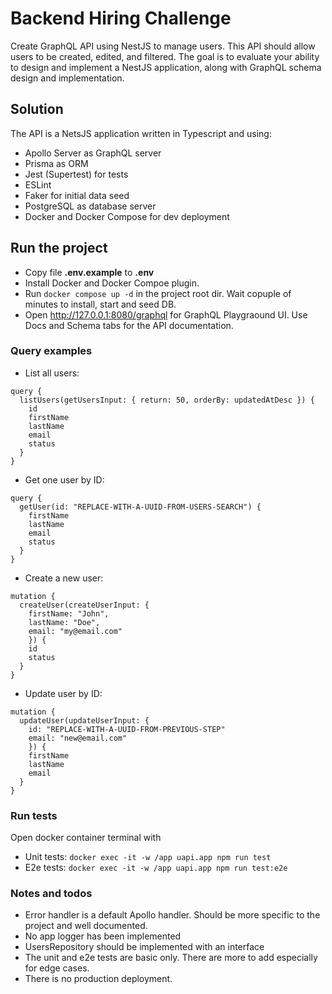 # Backend Hiring Challenge

Create GraphQL API using NestJS to manage users. This API should allow users to be created, edited, and filtered. The goal is to evaluate your ability to design and implement a NestJS application, along with GraphQL schema design and implementation.

## Solution

The API is a NetsJS application written in Typescript and using:

* Apollo Server as GraphQL server
* Prisma as ORM
* Jest (Supertest) for tests
* ESLint
* Faker for initial data seed
* PostgreSQL as database server
* Docker and Docker Compose for dev deployment

## Run the project

* Copy file **.env.example** to **.env**
* Install Docker and Docker Compoe plugin.
* Run ```docker compose up -d``` in the project root dir. Wait copuple of minutes to install, start and seed DB.
* Open http://127.0.0.1:8080/graphql for GraphQL Playgraound UI. Use Docs and Schema tabs for the API documentation.

### Query examples
* List all users:
```
query {
  listUsers(getUsersInput: { return: 50, orderBy: updatedAtDesc }) {
    id
    firstName
    lastName
    email
    status
  }
}
```
* Get one user by ID:
```
query {
  getUser(id: "REPLACE-WITH-A-UUID-FROM-USERS-SEARCH") {
    firstName
    lastName
    email
    status
  }
}
```


* Create a new user:
```
mutation {
  createUser(createUserInput: { 
    firstName: "John",
    lastName: "Doe",
    email: "my@email.com"
    }) {
    id
    status
  }
}
```

* Update user by ID:
```
mutation {
  updateUser(updateUserInput: { 
    id: "REPLACE-WITH-A-UUID-FROM-PREVIOUS-STEP"
    email: "new@email.com"
    }) {
    firstName
    lastName
    email
  }
}
```

### Run tests
Open docker container terminal with 
* Unit tests: ```docker exec -it -w /app uapi.app npm run test```
* E2e tests: ```docker exec -it -w /app uapi.app npm run test:e2e```


### Notes and todos
* Error handler is a default Apollo handler. Should be more specific to the project and well documented.
* No app logger has been implemented
* UsersRepository should be implemented with an interface
* The unit and e2e tests are basic only. There are more to add especially for edge cases.
* There is no production deployment.